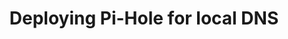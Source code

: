 ---
layout: post
title: Deploying Pi-Hole for local DNS
categories: [homelabprojects]
tags: [proxmox, linux, container, pi-hole]
after-content: [disclaimer-notice.html]
---